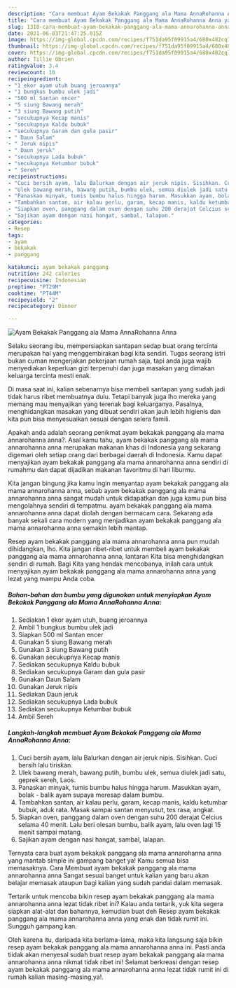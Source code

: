 ```yaml
---
description: "Cara membuat Ayam Bekakak Panggang ala Mama AnnaRohanna Anna yang enak dan Mudah Dibuat"
title: "Cara membuat Ayam Bekakak Panggang ala Mama AnnaRohanna Anna yang enak dan Mudah Dibuat"
slug: 1310-cara-membuat-ayam-bekakak-panggang-ala-mama-annarohanna-anna-yang-enak-dan-mudah-dibuat
date: 2021-06-03T21:47:25.015Z
image: https://img-global.cpcdn.com/recipes/f751da95f09915a4/680x482cq70/ayam-bekakak-panggang-ala-mama-annarohanna-anna-foto-resep-utama.jpg
thumbnail: https://img-global.cpcdn.com/recipes/f751da95f09915a4/680x482cq70/ayam-bekakak-panggang-ala-mama-annarohanna-anna-foto-resep-utama.jpg
cover: https://img-global.cpcdn.com/recipes/f751da95f09915a4/680x482cq70/ayam-bekakak-panggang-ala-mama-annarohanna-anna-foto-resep-utama.jpg
author: Tillie Obrien
ratingvalue: 3.4
reviewcount: 10
recipeingredient:
- "1 ekor ayam utuh buang jeroannya"
- "1 bungkus bumbu ulek jadi"
- "500 ml Santan encer"
- "5 siung Bawang merah"
- "3 siung Bawang putih"
- "secukupnya Kecap manis"
- "secukupnya Kaldu bubuk"
- "secukupnya Garam dan gula pasir"
- " Daun Salam"
- " Jeruk nipis"
- " Daun jeruk"
- "secukupnya Lada bubuk"
- "secukupnya Ketumbar bubuk"
- " Sereh"
recipeinstructions:
- "Cuci bersih ayam, lalu Balurkan dengan air jeruk nipis. Sisihkan. Cuci bersih lalu tiriskan."
- "Ulek bawang merah, bawang putih, bumbu ulek, semua diulek jadi satu, geprek sereh, Laos."
- "Panaskan minyak, tumis bumbu halus hingga harum. Masukkan ayam, bolak - balik ayam supaya meresap dalam bumbu."
- "Tambahkan santan, air kalau perlu, garam, kecap manis, kaldu ketumbar bubuk, aduk rata. Masak sampai santan menyusut, tes rasa, angkat."
- "Siapkan oven, panggang dalam oven dengan suhu 200 derajat Celcius selama 40 menit. Lalu beri olesan bumbu, balik ayam, lalu oven lagi 15 menit sampai matang."
- "Sajikan ayam dengan nasi hangat, sambal, lalapan."
categories:
- Resep
tags:
- ayam
- bekakak
- panggang

katakunci: ayam bekakak panggang 
nutrition: 242 calories
recipecuisine: Indonesian
preptime: "PT29M"
cooktime: "PT44M"
recipeyield: "2"
recipecategory: Dinner

---
```



![Ayam Bekakak Panggang ala Mama AnnaRohanna Anna](https://img-global.cpcdn.com/recipes/f751da95f09915a4/680x482cq70/ayam-bekakak-panggang-ala-mama-annarohanna-anna-foto-resep-utama.jpg)

Selaku seorang ibu, mempersiapkan santapan sedap buat orang tercinta merupakan hal yang menggembirakan bagi kita sendiri. Tugas seorang istri bukan cuman mengerjakan pekerjaan rumah saja, tapi anda juga wajib menyediakan keperluan gizi terpenuhi dan juga masakan yang dimakan keluarga tercinta mesti enak.

Di masa  saat ini, kalian sebenarnya bisa membeli santapan yang sudah jadi tidak harus ribet membuatnya dulu. Tetapi banyak juga lho mereka yang memang mau menyajikan yang terenak bagi keluarganya. Pasalnya, menghidangkan masakan yang dibuat sendiri akan jauh lebih higienis dan kita pun bisa menyesuaikan sesuai dengan selera famili. 



Apakah anda adalah seorang penikmat ayam bekakak panggang ala mama annarohanna anna?. Asal kamu tahu, ayam bekakak panggang ala mama annarohanna anna merupakan makanan khas di Indonesia yang sekarang digemari oleh setiap orang dari berbagai daerah di Indonesia. Kamu dapat menyajikan ayam bekakak panggang ala mama annarohanna anna sendiri di rumahmu dan dapat dijadikan makanan favoritmu di hari liburmu.

Kita jangan bingung jika kamu ingin menyantap ayam bekakak panggang ala mama annarohanna anna, sebab ayam bekakak panggang ala mama annarohanna anna sangat mudah untuk didapatkan dan juga kamu pun bisa mengolahnya sendiri di tempatmu. ayam bekakak panggang ala mama annarohanna anna dapat diolah dengan bermacam cara. Sekarang ada banyak sekali cara modern yang menjadikan ayam bekakak panggang ala mama annarohanna anna semakin lebih mantap.

Resep ayam bekakak panggang ala mama annarohanna anna pun mudah dihidangkan, lho. Kita jangan ribet-ribet untuk membeli ayam bekakak panggang ala mama annarohanna anna, lantaran Kita bisa menghidangkan sendiri di rumah. Bagi Kita yang hendak mencobanya, inilah cara untuk menyajikan ayam bekakak panggang ala mama annarohanna anna yang lezat yang mampu Anda coba.

<!--inarticleads1-->

##### Bahan-bahan dan bumbu yang digunakan untuk menyiapkan Ayam Bekakak Panggang ala Mama AnnaRohanna Anna:

1. Sediakan 1 ekor ayam utuh, buang jeroannya
1. Ambil 1 bungkus bumbu ulek jadi
1. Siapkan 500 ml Santan encer
1. Gunakan 5 siung Bawang merah
1. Gunakan 3 siung Bawang putih
1. Gunakan secukupnya Kecap manis
1. Sediakan secukupnya Kaldu bubuk
1. Sediakan secukupnya Garam dan gula pasir
1. Gunakan  Daun Salam
1. Gunakan  Jeruk nipis
1. Sediakan  Daun jeruk
1. Sediakan secukupnya Lada bubuk
1. Sediakan secukupnya Ketumbar bubuk
1. Ambil  Sereh




<!--inarticleads2-->

##### Langkah-langkah membuat Ayam Bekakak Panggang ala Mama AnnaRohanna Anna:

1. Cuci bersih ayam, lalu Balurkan dengan air jeruk nipis. Sisihkan. Cuci bersih lalu tiriskan.
1. Ulek bawang merah, bawang putih, bumbu ulek, semua diulek jadi satu, geprek sereh, Laos.
1. Panaskan minyak, tumis bumbu halus hingga harum. Masukkan ayam, bolak - balik ayam supaya meresap dalam bumbu.
1. Tambahkan santan, air kalau perlu, garam, kecap manis, kaldu ketumbar bubuk, aduk rata. Masak sampai santan menyusut, tes rasa, angkat.
1. Siapkan oven, panggang dalam oven dengan suhu 200 derajat Celcius selama 40 menit. Lalu beri olesan bumbu, balik ayam, lalu oven lagi 15 menit sampai matang.
1. Sajikan ayam dengan nasi hangat, sambal, lalapan.




Ternyata cara buat ayam bekakak panggang ala mama annarohanna anna yang mantab simple ini gampang banget ya! Kamu semua bisa memasaknya. Cara Membuat ayam bekakak panggang ala mama annarohanna anna Sangat sesuai banget untuk kalian yang baru akan belajar memasak ataupun bagi kalian yang sudah pandai dalam memasak.

Tertarik untuk mencoba bikin resep ayam bekakak panggang ala mama annarohanna anna lezat tidak ribet ini? Kalau anda tertarik, yuk kita segera siapkan alat-alat dan bahannya, kemudian buat deh Resep ayam bekakak panggang ala mama annarohanna anna yang enak dan tidak rumit ini. Sungguh gampang kan. 

Oleh karena itu, daripada kita berlama-lama, maka kita langsung saja bikin resep ayam bekakak panggang ala mama annarohanna anna ini. Pasti anda tiidak akan menyesal sudah buat resep ayam bekakak panggang ala mama annarohanna anna nikmat tidak ribet ini! Selamat berkreasi dengan resep ayam bekakak panggang ala mama annarohanna anna lezat tidak rumit ini di rumah kalian masing-masing,ya!.

